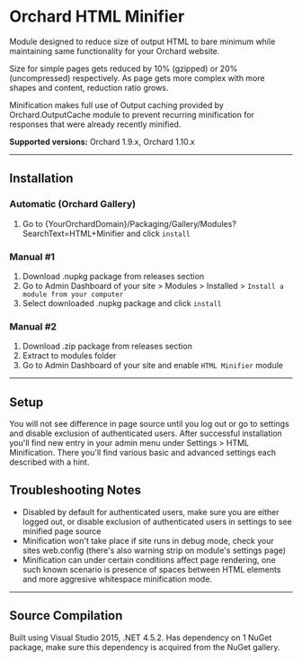 # Orchard HTML Minifier
Module designed to reduce size of output HTML to bare minimum while maintaining same functionality for your Orchard website.

Size for simple pages gets reduced by 10% (gzipped) or 20% (uncompressed) respectively. As page gets more complex with more shapes and content, reduction ratio grows.

Minification makes full use of Output caching provided by Orchard.OutputCache module to prevent recurring minification for responses that were already recently minified.

**Supported versions:** Orchard 1.9.x, Orchard 1.10.x
___

## Installation
### Automatic (Orchard Gallery)
1. Go to {YourOrchardDomain}/Packaging/Gallery/Modules?SearchText=HTML+Minifier and click `install`

### Manual #1
1. Download .nupkg package from releases section
2. Go to Admin Dashboard of your site > Modules > Installed > `Install a module from your computer`
3. Select downloaded .nupkg package and click `install`

### Manual #2
1. Download .zip package from releases section
2. Extract to modules folder
3. Go to Admin Dashboard of your site and enable `HTML Minifier` module

___

## Setup
You will not see difference in page source until you log out or go to settings and disable exclusion of authenticated users.
After successful installation you'll find new entry in your admin menu under Settings > HTML Minification. There you'll find various basic and advanced settings each described with a hint.

## Troubleshooting Notes
- Disabled by default for authenticated users, make sure you are either logged out, or disable exclusion of authenticated users in settings to see minified page source
- Minification won't take place if site runs in debug mode, check your sites web.config (there's also warning strip on module's settings page)
- Minification can under certain conditions affect page rendering, one such known scenario is presence of spaces between HTML elements and more aggresive whitespace minification mode.

___

## Source Compilation
Built using Visual Studio 2015, .NET 4.5.2. Has dependency on 1 NuGet package, make sure this dependency is acquired from the NuGet gallery.
